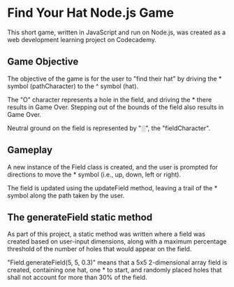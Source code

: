 # Find Your Hat Node.js Game

This short game, written in JavaScript and run on Node.js, was created as a web development learning project on Codecademy.

## Game Objective

The objective of the game is for the user to "find their hat" by driving the * symbol (pathCharacter) to the ^ symbol (hat). 

The "O" character represents a hole in the field, and driving the * there results in Game Over. Stepping out of the bounds of the field also results in Game Over. 

Neutral ground on the field is represented by "░", the "fieldCharacter". 

## Gameplay

A new instance of the Field class is created, and the user is prompted for directions to move the * symbol (i.e., up, down, left or right). 

The field is updated using the updateField method, leaving a trail of the * symbol along the path taken by the user.

## The generateField static method

As part of this project, a static method was written where a field was created based on user-input dimensions, along with a maximum percentage threshold of the number of holes that would appear on the field. 

"Field.generateField(5, 5, 0.3)" means that a 5x5 2-dimensional array field is created, containing one hat, one * to start, and randomly placed holes that shall not account for more than 30% of the field. 
